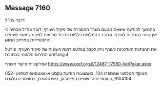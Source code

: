 ## Message 7160

דובר צה"ל:

בהמשך להודעה שיצאה מטעם מערך ההסברה של פיקוד העורף, דובר צה"ל מבהיר כי אין שינוי בהנחיות לעורף. 
מדובר בהמלצות כלליות וחידוד מודעות לציבור באשר לשהייה וההצטיידות במרחב המוגן.

את ההנחיות העדכניות לעורף ניתן לקבל בפלטפורמות השונות של פיקוד העורף: 
פורטל החירום הלאומי בכתובת oref.org.il

אפליקציית פיקוד העורף https://www.oref.org.il/12487-17580-he/Pakar.aspx

המוקד הטלפוני שמספרו 104, באמצעות הודעת טקסט או וואטסאפ לטלפון 052-9104104, ובעמודים הרשמיים בפייסבוק, באינסטגרם, בטוויטר ובטלגרם.

